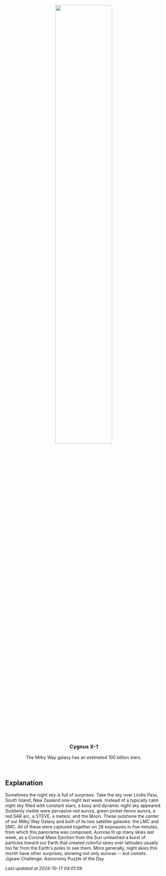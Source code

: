 <p align='center'>
    <img src='https://apod.nasa.gov/apod/image/2410/AuroraNz_McDonald_1080.jpg' width='60%' />
    <h3 align="center">Cygnus X-1</h3>
    <p align="center">The Milky Way galaxy has an estimated 100 billion stars.</p>
</p>
<br/>

Explanation
--
Sometimes the night sky is full of surprises. Take the sky over Lindis Pass, South Island, New Zealand one-night last week.  Instead of a typically calm night sky filled with constant stars, a busy and dynamic night sky appeared. Suddenly visible were pervasive red aurora, green picket-fence aurora, a red SAR arc, a STEVE, a meteor, and the Moon. These outshone the center of our Milky Way Galaxy and both of its two satellite galaxies: the LMC and SMC. All of these were captured together on 28 exposures in five minutes, from which this panorama was composed.  Auroras lit up many skies last week, as a Coronal Mass Ejection from the Sun unleashed a burst of particles toward our Earth that created colorful skies over latitudes usually too far from the Earth's poles to see them.  More generally, night skies this month have other surprises, showing not only auroras -- but comets.   Jigsaw Challenge: Astronomy Puzzle of the Day


*Last updated at 2024-10-17 04:01:09*
